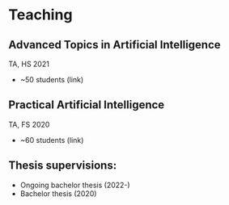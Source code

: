 # Teaching
## Advanced Topics in Artificial Intelligence
TA,  HS 2021
* ~50 students (link)

## Practical Artificial Intelligence 
TA, FS 2020
* ~60 students (link)

## Thesis supervisions:
- Ongoing bachelor thesis (2022-)
- Bachelor thesis (2020)
